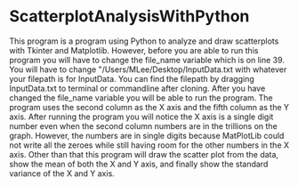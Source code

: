 # ScatterplotAnalysisWithPython
This program is a program using Python to analyze and draw scatterplots with Tkinter and Matplotlib. However, before you are able to run this program you will have to change the file_name variable which is on line 39. You will have to change "/Users/MLee/Desktop/InputData.txt with whatever your filepath is for InputData. You can find the filepath by dragging InputData.txt to terminal or commandline after cloning. After you have changed the file_name variable you will be able to run the program. The program uses the second column as the X axis and the fifth column as the Y axis. After running the program you will notice the X axis is a single digit number even when the second column numbers are in the trillions on the graph. However, the numbers are in single digits because MatPlotLib could not write all the zeroes while still having room for the other numbers in the X axis. Other than that this program will draw the scatter plot from the data, show the mean of both the X and Y axis, and finally show the standard variance of the X and Y axis.  
